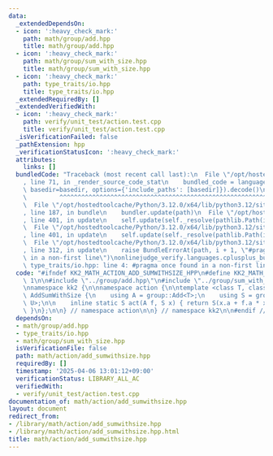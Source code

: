 ```yaml
---
data:
  _extendedDependsOn:
  - icon: ':heavy_check_mark:'
    path: math/group/add.hpp
    title: math/group/add.hpp
  - icon: ':heavy_check_mark:'
    path: math/group/sum_with_size.hpp
    title: math/group/sum_with_size.hpp
  - icon: ':heavy_check_mark:'
    path: type_traits/io.hpp
    title: type_traits/io.hpp
  _extendedRequiredBy: []
  _extendedVerifiedWith:
  - icon: ':heavy_check_mark:'
    path: verify/unit_test/action.test.cpp
    title: verify/unit_test/action.test.cpp
  _isVerificationFailed: false
  _pathExtension: hpp
  _verificationStatusIcon: ':heavy_check_mark:'
  attributes:
    links: []
  bundledCode: "Traceback (most recent call last):\n  File \"/opt/hostedtoolcache/Python/3.12.0/x64/lib/python3.12/site-packages/onlinejudge_verify/documentation/build.py\"\
    , line 71, in _render_source_code_stat\n    bundled_code = language.bundle(stat.path,\
    \ basedir=basedir, options={'include_paths': [basedir]}).decode()\n          \
    \         ^^^^^^^^^^^^^^^^^^^^^^^^^^^^^^^^^^^^^^^^^^^^^^^^^^^^^^^^^^^^^^^^^^^^^^^^^^^^^^^^^\n\
    \  File \"/opt/hostedtoolcache/Python/3.12.0/x64/lib/python3.12/site-packages/onlinejudge_verify/languages/cplusplus.py\"\
    , line 187, in bundle\n    bundler.update(path)\n  File \"/opt/hostedtoolcache/Python/3.12.0/x64/lib/python3.12/site-packages/onlinejudge_verify/languages/cplusplus_bundle.py\"\
    , line 401, in update\n    self.update(self._resolve(pathlib.Path(included), included_from=path))\n\
    \  File \"/opt/hostedtoolcache/Python/3.12.0/x64/lib/python3.12/site-packages/onlinejudge_verify/languages/cplusplus_bundle.py\"\
    , line 401, in update\n    self.update(self._resolve(pathlib.Path(included), included_from=path))\n\
    \  File \"/opt/hostedtoolcache/Python/3.12.0/x64/lib/python3.12/site-packages/onlinejudge_verify/languages/cplusplus_bundle.py\"\
    , line 312, in update\n    raise BundleErrorAt(path, i + 1, \"#pragma once found\
    \ in a non-first line\")\nonlinejudge_verify.languages.cplusplus_bundle.BundleErrorAt:\
    \ type_traits/io.hpp: line 4: #pragma once found in a non-first line\n"
  code: "#ifndef KK2_MATH_ACTION_ADD_SUMWITHSIZE_HPP\n#define KK2_MATH_ACTION_ADD_SUMWITHSIZE_HPP\
    \ 1\n\n#include \"../group/add.hpp\"\n#include \"../group/sum_with_size.hpp\"\n\
    \nnamespace kk2 {\n\nnamespace action {\n\ntemplate <class T, class U> struct\
    \ AddSumWithSize {\n    using A = group::Add<T>;\n    using S = group::SumWithSize<T,\
    \ U>;\n\n    inline static S act(A f, S x) { return S(x.a + f.a * x.size, x.size);\
    \ }\n};\n\n} // namespace action\n\n} // namespace kk2\n\n#endif // KK2_MATH_ACTION_ADD_SUMWITHSIZE_HPP\n"
  dependsOn:
  - math/group/add.hpp
  - type_traits/io.hpp
  - math/group/sum_with_size.hpp
  isVerificationFile: false
  path: math/action/add_sumwithsize.hpp
  requiredBy: []
  timestamp: '2025-04-06 13:01:12+09:00'
  verificationStatus: LIBRARY_ALL_AC
  verifiedWith:
  - verify/unit_test/action.test.cpp
documentation_of: math/action/add_sumwithsize.hpp
layout: document
redirect_from:
- /library/math/action/add_sumwithsize.hpp
- /library/math/action/add_sumwithsize.hpp.html
title: math/action/add_sumwithsize.hpp
---
```


